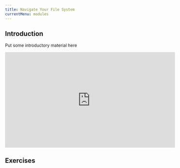 ```yaml
---
title: Navigate Your File System
currentMenu: modules
---
```


## Introduction  

Put some introductory material here

<div class="youtube-wrapper"><iframe width="560" height="315" src="https://www.youtube.com/embed/j6vKLJxAKfw" frameborder="0" allowfullscreen></iframe></div>

## Exercises